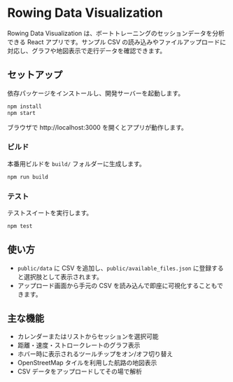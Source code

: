 # Rowing Data Visualization

Rowing Data Visualization は、ボートトレーニングのセッションデータを分析できる React アプリです。サンプル CSV の読み込みやファイルアップロードに対応し、グラフや地図表示で走行データを確認できます。

## セットアップ

依存パッケージをインストールし、開発サーバーを起動します。

```bash
npm install
npm start
```

ブラウザで http://localhost:3000 を開くとアプリが動作します。

### ビルド

本番用ビルドを `build/` フォルダーに生成します。

```bash
npm run build
```

### テスト

テストスイートを実行します。

```bash
npm test
```

## 使い方

- `public/data` に CSV を追加し、`public/available_files.json` に登録すると選択肢として表示されます。
- アップロード画面から手元の CSV を読み込んで即座に可視化することもできます。

## 主な機能

- カレンダーまたはリストからセッションを選択可能
- 距離・速度・ストロークレートのグラフ表示
- ホバー時に表示されるツールチップをオン/オフ切り替え
- OpenStreetMap タイルを利用した航路の地図表示
- CSV データをアップロードしてその場で解析
